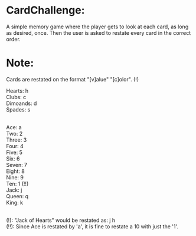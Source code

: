CardChallenge:
==============
A simple memory game where the player gets to look at each card, as long as
desired, once. Then the user is asked to restate every card in the correct
order.

Note:
=====
Cards are restated on the format "[v]alue" "[c]olor". (!)<br/>

Hearts: h <br/>
Clubs: c <br/>
Dimoands: d <br/>
Spades: s <br/><br/>

Ace: a <br/>
Two: 2 <br/>
Three: 3 <br/>
Four: 4 <br/>
Five: 5 <br/>
Six: 6 <br/>
Seven: 7 <br/>
Eight: 8 <br/>
Nine: 9 <br/>
Ten: 1 (!!) <br/>
Jack: j <br/>
Queen: q <br/>
King: k <br/>

<br/>
(!): "Jack of Hearts" would be restated as: j h <br/>
(!!): Since Ace is restated by 'a', it is fine to restate a 10 with just the '1'.
